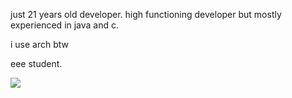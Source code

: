 just 21 years old developer. high functioning developer but mostly experienced in java and c. 

i use arch btw

eee student. 

![](https://komarev.com/ghpvc/?username=koply&color=orange)

